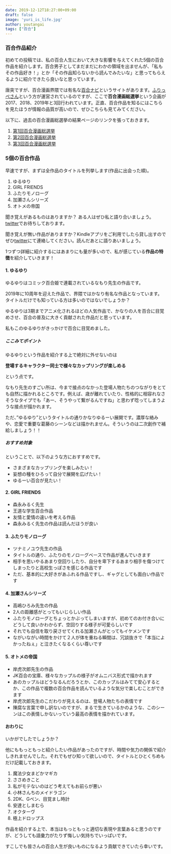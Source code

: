 ```yaml
---
date: 2019-12-12T18:27:00+09:00
draft: false
image: 'yuri_is_life.jpg'
author: youtangai
tags: ["百合"]
---
```


### 百合作品紹介
初めての投稿では、私の百合人生において大きな影響を与えてくれた5個の百合作品を紹介します。百合男子としてまだまだにわかの領域を出ませんが、「私もその作品好き！」とか「その作品知らないから読んでみたいな」と思ってもらえるように紹介できたら良いなと思っています。

唐突ですが、百合漫画界隈では有名な[百合ナビ](http://yurinavi.com/)というサイトがあります。[ふりっぺさん](https://twitter.com/yuri_navi)という方が運営されているのですが、ここで**百合漫画総選挙**という企画が2017、2018、2019年と3回行われています。正直、百合作品を知るにはこちらを見たほうが情報の品質が高いので、ぜひこちらも見てみてください。

以下に、過去の百合漫画総選挙の結果ページのリンクを張っておきます。
1. [第1回百合漫画総選挙](http://yurinavi.com/2017/09/04/yurimangasousenkyo-matome/)
2. [第2回百合漫画総選挙](http://yurinavi.com/2018/08/09/dainikai_yurimangasosenkyo_10-1/)
3. [第3回百合漫画総選挙](http://yurinavi.com/2019/08/14/daisankai-yurimanga-sousenkyo-01_10/)

### 5個の百合作品
早速ですが、まずは全作品のタイトルを列挙します(作品に出会った順)。

1. ゆるゆり
1. GIRL FRIENDS
1. ふたりモノローグ
1. 加瀬さんシリーズ
1. オトメの帝国

聞き覚えがあるものはありますか？
ある人はぜひ私と語り合いましょう。[twitter](https://twitter.com/youtangai)でお待ちしております。

聞き覚えが無い作品がありますか？Kindleアプリをご利用でしたら貸し出すのでぜひ[twitter](https://twitter.com/youtangai)にて連絡してください。読んだあとに語りあいましょう。

1つずつ詳細に紹介するにはあまりにも量が多いので、私が感じている**作品の特徴**を紹介していきます！

#### 1. ゆるゆり
ゆるゆりはコミック百合姫で連載されているなもり先生の作品です。

2019年に10周年を迎えた作品で、界隈ではかなり有名な作品となっています。タイトルだけでも知っている方は多いのではないでしょうか？

ゆるゆりは3期までアニメ化されるほどの人気作品で、かなりの人を百合に目覚めさせ、百合の普及に大きく貢献された作品だと思っています。

私もこのゆるゆりがきっかけで百合に目覚めました。

##### ここみてポイント
ゆるゆりという作品を紹介する上で絶対に外せないのは

**登場するキャラクター同士で様々なカップリングが楽しめる**

という点です。

なもり先生のすごい所は、今まで接点のなかった登場人物たちのつながりをとても自然に描かれるところです。例えば、歳が離れていたり、性格的に相容れなさそうなタイプでも「あー、そうやって繋がるんですね」と思わず唸ってしまうような接点が描かれます。

ただ、”ゆるゆり”というタイトルの通りかなりゆるーい展開です。濃厚な絡みや、恋愛で重要な葛藤のシーンなどは描かれません。そういうのは二次創作で補給しましょう！！

##### おすすめ対象
ということで、以下のような方におすすめです。

- さまざまなカップリングを楽しみたい！
- 妄想の種をひろって自分で展開を広げたい！
- ゆるーい百合が見たい！

#### 2. GIRL FRIENDS
- 森永みるく先生
- 王道な学生百合作品
- 友情と愛情の違いを考える作品
- 森永みるく先生の作品は読んだほうが良い
#### 3. ふたりモノローグ
- ツナミノユウ先生の作品
- タイトルの通り、ふたりのモノローグベースで作品が進んでいきます
- 相手を思いやるあまり空回りしたり、自分を卑下するあまり相手を傷つけてしまったりと高校生っぽさを感じる作品です
- ただ、基本的に大好きがあふれる作品ですし、ギャグとしても面白い作品です
#### 4. 加瀬さんシリーズ
- 高嶋ひろみ先生の作品
- 2人の距離感がとってもいじらしい作品
- ふたりモノローグとちょっとかぶってしまいますが、初めてのお付き合いにどうして良いかわからず、空回りする様子が可愛らしいです
- それでも自信を取り戻させてくれる加瀬さんがとってもイケメンです
- ながいながい時間をかけて２人が体を重ねる瞬間は、冗談抜きで「本当によかったねぇ」と泣きたくなるくらい尊いです
#### 5. オトメの帝国
- 岸虎次郎先生の作品
- JK百合の宝庫、様々なカップルの様子がオムニバス形式で描かれます
- あのカップルはどうなるんだろうとか、このカップルはみてて安心するとか、この作品で複数の百合作品を読んでいるような気分で楽しむことができます
- 岸虎次郎先生のこだわりが見えるのは、登場人物たちの表情です
- 陳腐な言葉で申し訳ないのですが、まるで生きているかのような、このシーンはこの表情しかないっていう最高の表情を描かれています。

#### おわりに
いかがでしたでしょうか？

他にももっともっと紹介したい作品があったのですが、時間や気力の関係で紹介しきれませんでした。それでもぜひ知って欲しいので、タイトルとひとくちめもだけ記載しておきます。
1. 魔法少女まどかマギカ
2. ささめきこと
3. 私がモテないのはどう考えてもお前らが悪い
4. 小林さんちのメイドラゴン
5. 2DK、Gペン、目覚まし時計
6. 安達としまむら
7. オクターヴ
8. 極上ドロップス

作品を紹介する上で、本当はもっともっと適切な表現や言葉あると思うのですが、どうしても語彙力がたりず悔しい気持ちでいっぱいです。

すこしでも皆さんの百合人生が良いものになるよう貢献できていたら幸いです。